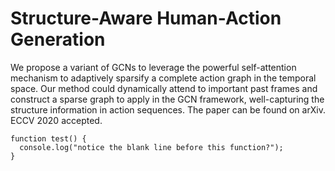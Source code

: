 # Structure-Aware Human-Action Generation

We propose a variant of GCNs to leverage the powerful self-attention mechanism to adaptively sparsify a complete action graph in the temporal space. Our method could dynamically attend to important past frames and construct a sparse graph to apply in the GCN framework, well-capturing the structure information in action sequences. The paper can be found on arXiv. ECCV 2020 accepted. 

```
function test() {
  console.log("notice the blank line before this function?");
}
```
